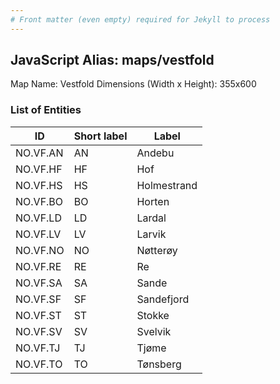 ```yaml
---
# Front matter (even empty) required for Jekyll to process
---
```


## JavaScript Alias: maps/vestfold

Map Name: Vestfold
Dimensions (Width x Height): 355x600





### List of Entities

ID | Short label | Label
---|---|---|
NO.VF.AN|AN|Andebu
NO.VF.HF|HF|Hof
NO.VF.HS|HS|Holmestrand
NO.VF.BO|BO|Horten
NO.VF.LD|LD|Lardal
NO.VF.LV|LV|Larvik
NO.VF.NO|NO|Nøtterøy
NO.VF.RE|RE|Re
NO.VF.SA|SA|Sande
NO.VF.SF|SF|Sandefjord
NO.VF.ST|ST|Stokke
NO.VF.SV|SV|Svelvik
NO.VF.TJ|TJ|Tjøme
NO.VF.TO|TO|Tønsberg

